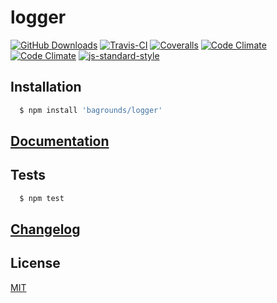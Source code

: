 # logger

[![GitHub Downloads][github-img]][github-url]
[![Travis-CI][travis-img]][travis-url]
[![Coveralls][coveralls-img]][coveralls-url]
[![Code Climate][codeclimate-img]][codeclimate-url]
[![Code Climate][codeclimate-issues-img]][codeclimate-issues-url]
[![js-standard-style][standard-img]][standard-url]


## Installation

``` bash
  $ npm install 'bagrounds/logger'
```

## [Documentation][gh-pages-url]


## Tests
``` bash
  $ npm test
```


## [Changelog][changelog-url]

## License
[MIT][license-url]


[changelog-url]: CHANGELOG.md

[license-url]: LICENSE

[standard-img]: https://img.shields.io/badge/code%20style-standard-brightgreen.svg
[standard-url]: http://standardjs.com/

[github-img]: https://img.shields.io/github/downloads/bagrounds/logger/total.svg
[github-url]: https://github.com/bagrounds/logger

[travis-img]: https://img.shields.io/travis/bagrounds/logger/master.svg
[travis-url]: https://travis-ci.org/bagrounds/logger

[coveralls-img]: https://coveralls.io/repos/github/bagrounds/logger/badge.svg?branch=master
[coveralls-url]: https://coveralls.io/github/bagrounds/logger?branch=master

[codeclimate-img]: https://codeclimate.com/github/bagrounds/logger/badges/gpa.svg
[codeclimate-url]: https://codeclimate.com/github/bagrounds/logger

[codeclimate-issues-img]: https://codeclimate.com/github/bagrounds/logger/badges/issue_count.svg
[codeclimate-issues-url]: https://codeclimate.com/github/bagrounds/logger/issues

[gh-pages-url]: http://bagrounds.github.io/logger